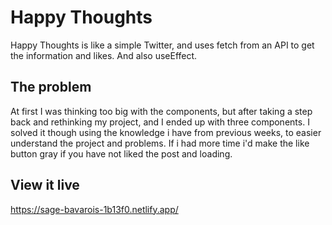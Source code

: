 # Happy Thoughts
 
Happy Thoughts is like a simple Twitter, and uses fetch from an API to get the information and likes. And also useEffect.
 
## The problem
 
At first I was thinking too big with the components, but after taking a step back and rethinking my project, and I ended up with three components. I solved it though using the knowledge i have from previous weeks, to easier understand the project and problems. If i had more time i'd make the like button gray if you have not liked the post and loading.
 
## View it live
 
https://sage-bavarois-1b13f0.netlify.app/
